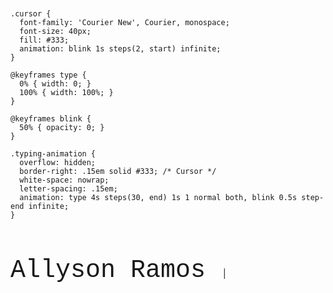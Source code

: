 <svg width="600" height="100" viewBox="0 0 600 100" xmlns="http://www.w3.org/2000/svg">
  <style>
    .github-text {
      font-family: 'Courier New', Courier, monospace;
      font-size: 40px;
      fill: #333; /* Padrão de cor do GitHub */
      white-space: pre;
    }

    .cursor {
      font-family: 'Courier New', Courier, monospace;
      font-size: 40px;
      fill: #333;
      animation: blink 1s steps(2, start) infinite;
    }

    @keyframes type {
      0% { width: 0; }
      100% { width: 100%; }
    }

    @keyframes blink {
      50% { opacity: 0; }
    }

    .typing-animation {
      overflow: hidden;
      border-right: .15em solid #333; /* Cursor */
      white-space: nowrap;
      letter-spacing: .15em;
      animation: type 4s steps(30, end) 1s 1 normal both, blink 0.5s step-end infinite;
    }
  </style>
  
  <rect width="100%" height="100%" fill="#f5f5f5" /> <!-- Fundo claro, padrão GitHub -->
  <text x="50%" y="50%" text-anchor="middle" dominant-baseline="middle" class="github-text typing-animation">
    Allyson Ramos
  </text>
  <text x="50%" y="50%" text-anchor="middle" dominant-baseline="middle" class="cursor">|</text>
</svg>
